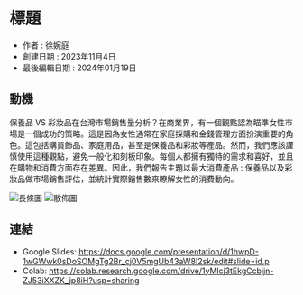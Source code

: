# 標題
- 作者 : 徐婉庭
- 創建日期 : 2023年11月4日
- 最後編輯日期 : 2024年01月19日

## 動機
保養品 VS 彩妝品在台灣市場銷售量分析？在商業界，有一個觀點認為瞄準女性市場是一個成功的策略。這是因為女性通常在家庭採購和金錢管理方面扮演重要的角色。這包括購買飾品、家庭用品，甚至是保養品和彩妝等產品。然而，我們應該謹慎使用這種觀點，避免一般化和刻板印象。每個人都擁有獨特的需求和喜好，並且在購物和消費方面存在差異。因此，我們報告主題以最大消費產品 : 保養品以及彩妝品做市場銷售評估，並統計實際銷售數來瞭解女性的消費動向。

![長條圖](https://github.com/HWTeng-Course/2023-Fall-Stat/assets/113586893/462cfa8c-e264-4cd0-b568-5e0e1134613d)
![散佈圖](https://github.com/HWTeng-Course/2023-Fall-Stat/assets/113586893/abf25bf1-1e00-4017-9f8c-255290311380)

## 連結
* Google Slides: https://docs.google.com/presentation/d/1hwpD-1wGWwk0sDoSOMgTg2Br_cj0V5mgUb43aW8I2sk/edit#slide=id.p
* Colab: https://colab.research.google.com/drive/1yMlcj3tEkgCcbjjn-ZJ53iXXZK_jp8iH?usp=sharing
